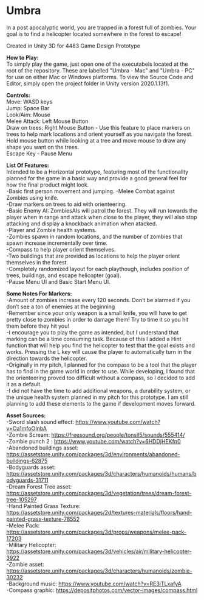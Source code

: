 # Umbra
In a post apocalyptic world, you are trapped in a forest full of zombies. Your goal is to find a helicopter located somewhere in the forest to escape!<br>

Created in Unity 3D for 4483 Game Design Prototype <br>

<b>How to Play: </b> <br>
To simply play the game, just open one of the executabels located at the root of the repository. These are labelled "Umbra - Mac" and "Umbra - PC" for use on either Mac or Windows platforms. To view the Source Code and Editor, simply open the project folder in Unity version 2020.1.13f1.  

<b>Controls:</b> <br>
Move: WASD keys<br>
Jump: Space Bar <br>
Look/Aim: Mouse<br>
Melee Attack: Left Mouse Button<br>
Draw on trees: Right Mouse Button - Use this feature to place markers on trees to help mark locations and orient yourself as you navigate the forest. Hold mouse button while looking at a tree and move mouse to draw any shape you want on the trees. <br>
Escape Key - Pause Menu <br>

<b>List Of Features: </b><br>
Intended to be a Horizontal prototype, featuring most of the functionality planned for the game in a basic way and provide a good general feel for how the final product might look. <br>
-Basic first person movement and jumping.
-Melee Combat against Zombies using knife. <br>
-Draw markers on trees to aid with orienteering. <br>
-Basic Enemy AI: ZombiesAIs will patrol the forest. They will run towards the player when in range and attack when close to the player, they will also stop attacking and display a knockback animation when atacked. <br>
-Player and Zombie health systems. <br>
-Zombies spawn in random locations, and the number of zombies that spawn increase incrementally over time. <br>
-Compass to help player orient themselves. <br>
-Two buildings that are provided as locations to help the player orient themselves in the forest. <br>
-Completely randomized layout for each playthough, includes position of trees, buildings, and escape helicopter (goal). <br>
-Pause Menu UI and Basic Start Menu UI. <br>


<b>Some Notes For Markers:</b><br>
-Amount of zombies increase every 120 seconds. Don’t be alarmed if you don’t see a ton of enemies at the beginning <br>
-Remember since your only weapon is a small knife, you will have to get pretty close to zombies in order to damage them! Try to time it so you hit them before they hit you! <br>
-I encourage you to play the game as intended, but I understand that marking can be a time consuming task. Because of this I added a Hint function that will help you find the helicopter to test that the goal exists and works. Pressing the L key will cause the player to automatically turn in the direction towards the helicopter. <br>
-Originally in my pitch, I planned for the compass to be a tool that the player has to find in the game world in order to use. While developing, I found that the orienteering proved too difficult without a compass, so I decided to add it as a default. <br>
-I did not have the time to add additional weapons, a durability system, or the unique health system planned in my pitch for this prototype. I am still planning to add these elements to the game if development moves forward. <br>

<b>Asset Sources:</b><br>
-Sword slash sound effect: https://www.youtube.com/watch?v=Oa1mfoOInbA <br>
-Zombie Scream: https://freesound.org/people/tonsil5/sounds/555414/ <br>
-Zombie punch 2 : https://www.youtube.com/watch?v=6HDDjHEKfn0 <br>
-Abandoned buildings asset: https://assetstore.unity.com/packages/3d/environments/abandoned-buildings-62875 <br>
-Bodyguards asset: https://assetstore.unity.com/packages/3d/characters/humanoids/humans/bodyguards-31711 <br>
-Dream Forest Tree asset: https://assetstore.unity.com/packages/3d/vegetation/trees/dream-forest-tree-105297 <br>
-Hand Painted Grass Texture: https://assetstore.unity.com/packages/2d/textures-materials/floors/hand-painted-grass-texture-78552 <br>
-Melee Pack: https://assetstore.unity.com/packages/3d/props/weapons/melee-pack-17203 <br>
-Military Helicopter: https://assetstore.unity.com/packages/3d/vehicles/air/military-helicopter-3922 <br>
-Zombie asset: https://assetstore.unity.com/packages/3d/characters/humanoids/zombie-30232 <br>
-Background music: https://www.youtube.com/watch?v=RE3iTLxafyA <br>
-Compass graphic: https://depositphotos.com/vector-images/compass.html<br>



